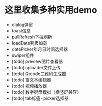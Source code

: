 # 这里收集多种实用demo
- dialog弹窗
- toast信息
- pullRefresh下拉刷新
- loadData列表加载
- datePicker年月日时间选择器
- swiper组件
- [todo] preview图片查看器
- [todo] uploader文件上传
- [todo] Qrcode二维码生成器
- [todo] 富文本编辑器
- [todo] 视频播放器
- [todo] 数字键盘模拟（横竖屏兼容）
- [todo] tab标签+picker选择器